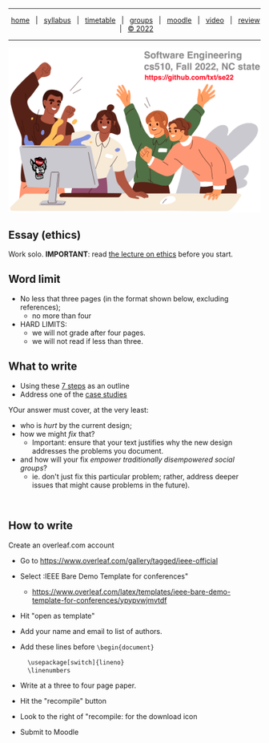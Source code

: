   <a name=top><br><hr>
  <p align=center>
  &nbsp;<a href="/README.md#top">home</a> &nbsp; | &nbsp;
  <a href="/docs/syllabus.md#top">syllabus</a> &nbsp; | &nbsp;
  <a href="/docs/syllabus.md#timetable">timetable</a> &nbsp; | &nbsp;
  <a href="https://docs.google.com/spreadsheets/d/1KuW-SH46KmFW0grEX2wT01jicUSew_5sr1QdGuSrweU/edit#gid=0">groups</a> &nbsp; | &nbsp;
  <a href="https://moodle-courses2223.wolfware.ncsu.edu/course/view.php?id=1771">moodle</a> &nbsp; | &nbsp;
  <a href="https://ncsu.hosted.panopto.com/Panopto/Pages/Sessions/List.aspx#folderID=%22389b8ebf-2f29-4c15-8231-aee9000e3f05%22">video</a> &nbsp; | &nbsp;
  <a href="/docs/review.md">review</a> &nbsp; | &nbsp;
  <a href="/LICENSE.md#top">&copy; 2022</a></p>
  <hr>
  <p align=center><a href="/README.md#top"><img  width=700 src="/etc/img/banner.png"></a></p>
  






## Essay (ethics)


Work solo. **IMPORTANT**: read [the lecture on ethics](/docs/ethics.md) before you start.


## Word limit
- No less that three pages (in the format shown below, excluding references);
  - no more than four
- HARD LIMITS: 
  - we will not grade after four pages.
  - we will not read if less than three.


## What to write
- Using these <a href="/etc/img/12steps.png">7 steps</a> as an outline
- Address one of the [case studies](https://onlineethics.org/resources?combine=software&field_keywords_target_id=&field_resource_type_target_id=13236)


YOur answer must cover, at the very least:
- who is _hurt_ by the current design;
- how we might _fix_ that?
  - Important: ensure that your  text justifies why  the new design addresses the  problems you document.
- and how will your fix _empower traditionally disempowered social groups_?
  - ie. don't just fix this particular problem; rather, address   deeper issues that might cause problems in the future).


<br clear=all>


## How to write


Create an overleaf.com account


- Go to https://www.overleaf.com/gallery/tagged/ieee-official
- Select :IEEE Bare Demo Template for conferences"
  -  https://www.overleaf.com/latex/templates/ieee-bare-demo-template-for-conferences/ypypvwjmvtdf
- Hit "open as template"
- Add your name and email to list of authors.
-  Add these lines before `\begin{document}`


         \usepackage[switch]{lineno}
         \linenumbers


- Write at a three to four page paper.
- Hit the "recompile" button
- Look to the right of "recompile: for the download icon
- Submit to Moodle


